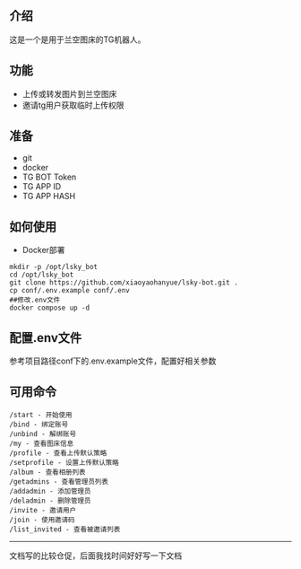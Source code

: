 ## 介绍
这是一个是用于兰空图床的TG机器人。

## 功能
- 上传或转发图片到兰空图床
- 邀请tg用户获取临时上传权限

## 准备
- git
- docker
- TG BOT Token
- TG APP ID
- TG APP HASH

## 如何使用

- Docker部署
```shell
mkdir -p /opt/lsky_bot
cd /opt/lsky_bot
git clone https://github.com/xiaoyaohanyue/lsky-bot.git .
cp conf/.env.example conf/.env
##修改.env文件
docker compose up -d
```

## 配置.env文件
参考项目路径conf下的.env.example文件，配置好相关参数

## 可用命令
```
/start - 开始使用
/bind - 绑定账号
/unbind - 解绑账号
/my - 查看图床信息
/profile - 查看上传默认策略
/setprofile - 设置上传默认策略
/album - 查看相册列表
/getadmins - 查看管理员列表
/addadmin - 添加管理员
/deladmin - 删除管理员
/invite - 邀请用户
/join - 使用邀请码
/list_invited - 查看被邀请列表
```

---

文档写的比较仓促，后面我找时间好好写一下文档
